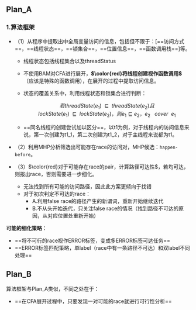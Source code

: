 ## Plan_A

### 1.算法框架

* （1）从程序中提取出中全局变量访问的信息，包括但不限于：[==访问方式==，==线程状态==，==锁集合==，==位置信息==，==函数调用栈==]等。

  * 线程状态包括线程集合以及threadStatus

  * 不使用BAM对CFA进行展开，**$\color{red}将线程创建视作函数调用$**（应该是特殊的函数调用），在展开的过程中提取访问信息。

  * 状态的覆盖关系中，利用线程状态和锁集合进行判断：

    $$ 若threadState(e_1)\ \ \sqsubseteq \ \ threadState(e_2)且lockState(e_1) \ \ \sqsubseteq\ \ lockState(e_2)，则e_1\sqsubseteq e_2，e_2\ \ \ cover\ \ e_1 $$

  * ==同名线程的创建尝试加以区分==，以t1为例，对于线程内的访问信息来说，第一次创建为t1_1，第二次创建为t1_2，对于主线程来说都为t1。

* （2）利用MHP分析筛选出可能存在race的访问对，MHP候选：`happen-before`。

* （3）$\color{red}对于可能存在race的pair，计算路径可达性$，若均可达，则报出race，否则需要进一步细化。
  * 无法找到所有可能的访问路径，因此此方案更倾向于找错
  * 对于初次判定不可达的race：
    * A.利用false race的路径产生的新谓词，重新开始继续迭代
    * B.不从头开始迭代，只关注false race的情况（找到路径不可达的原因，从对应位置处重新开始）

**可能的细化策略**：

* ==将不可行的race视作ERROR标签，变成多ERROR标签可达任务==
* ==ERROR标签匹配策略，单label（race中有一条路径不可达）和双label不同处理==



## Plan_B

算法框架与Plan_A类似，不同之处在于：

* ==在CFA展开过程中，只要发现一对可能的race就进行可行性分析==